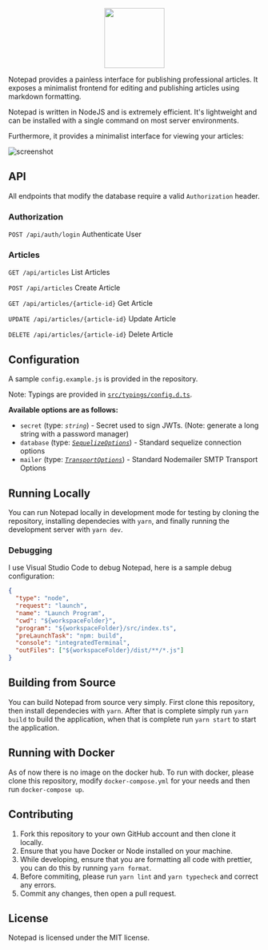 <p align="center">
  <img src="https://i.imgur.com/yduVWCu.png" height="120" />
</p>

Notepad provides a painless interface for publishing professional articles. It exposes a minimalist frontend for
editing and publishing articles using markdown formatting.

Notepad is written in NodeJS and is extremely efficient. It's lightweight and can be installed with a single command on
most server environments.

Furthermore, it provides a minimalist interface for viewing your articles:

![screenshot](https://i.imgur.com/SWAd3SF.png)

## API

All endpoints that modify the database require a valid `Authorization` header.

### Authorization

`POST /api/auth/login` Authenticate User

### Articles

`GET /api/articles` List Articles

`POST /api/articles` Create Article

`GET /api/articles/{article-id}` Get Article

`UPDATE /api/articles/{article-id}` Update Article

`DELETE /api/articles/{article-id}` Delete Article

## Configuration

A sample `config.example.js` is provided in the repository.

Note: Typings are provided in [`src/typings/config.d.ts`](src/typings/config.d.ts).

**Available options are as follows:**

- `secret` (type: _`string`_) - Secret used to sign JWTs. (Note: generate a long string with a password manager)
- `database` (type: [_`SequelizeOptions`_](https://sequelize.org/master/class/lib/sequelize.js~Sequelize.html#instance-constructor-constructor)) - Standard sequelize connection options
- `mailer` (type: [_`TransportOptions`_](https://nodemailer.com/smtp/)) - Standard Nodemailer SMTP Transport Options

## Running Locally

You can run Notepad locally in development mode for testing by cloning the repository, installing dependecies with `yarn`, and finally running the development server with `yarn dev`.

### Debugging

I use Visual Studio Code to debug Notepad, here is a sample debug configuration:

```json
{
  "type": "node",
  "request": "launch",
  "name": "Launch Program",
  "cwd": "${workspaceFolder}",
  "program": "${workspaceFolder}/src/index.ts",
  "preLaunchTask": "npm: build",
  "console": "integratedTerminal",
  "outFiles": ["${workspaceFolder}/dist/**/*.js"]
}
```

## Building from Source

You can build Notepad from source very simply. First clone this repository, then install dependecies with `yarn`. After that is complete simply run `yarn build` to build the application, when that is complete run `yarn start` to start the application.

## Running with Docker

As of now there is no image on the docker hub. To run with docker, please clone this repository, modify `docker-compose.yml` for your needs and then run `docker-compose up`.

## Contributing

1. Fork this repository to your own GitHub account and then clone it locally.
2. Ensure that you have Docker or Node installed on your machine.
3. While developing, ensure that you are formatting all code with prettier, you can do this by running `yarn format`.
4. Before commiting, please run `yarn lint` and `yarn typecheck` and correct any errors.
5. Commit any changes, then open a pull request.

## License

Notepad is licensed under the MIT license.
